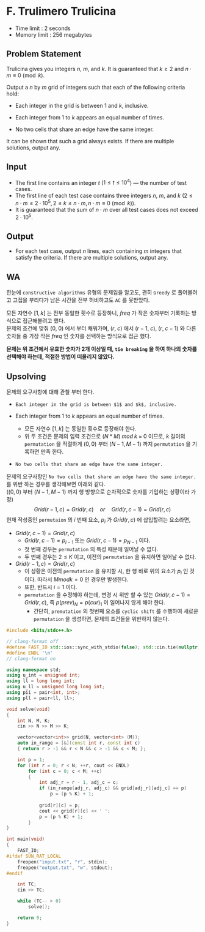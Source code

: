 # F. Trulimero Trulicina

- Time limit : 2 seconds
- Memory limit : 256 megabytes

## Problem Statement

Trulicina gives you integers $n$, $m$, and $k$. It is guaranteed that $k\geq 2$ and $n\cdot m\equiv 0 \pmod{k}$.

Output a $n$ by $m$ grid of integers such that each of the following criteria hold:

- Each integer in the grid is between $1$ and $k$, inclusive.

- Each integer from $1$ to $k$ appears an equal number of times.

- No two cells that share an edge have the same integer.

It can be shown that such a grid always exists. If there are multiple solutions, output any.

## Input

- The first line contains an integer $t$ ($1 \leq t \leq 10^4$) — the number of test cases.
- The first line of each test case contains three integers $n$, $m$, and $k$ ($2 \leq n\cdot m\leq 2\cdot 10^5, 2\leq k\leq n\cdot m, n\cdot m\equiv 0 \pmod{k})$.
- It is guaranteed that the sum of $n\cdot m$ over all test cases does not exceed $2\cdot 10^5$.

## Output

- For each test case, output $n$ lines, each containing $m$ integers that satisfy the criteria. If there are multiple solutions, output any.

## WA

한눈에 `constructive algorithms` 유형의 문제임을 알고도, 괜히 `Greedy` 로 풀어볼려고 고집을 부리다가 남은 시간을 전부 허비하고도 `AC` 를 못받았다.  

모든 자연수 $[1, k]$ 는 전부 동일한 횟수로 등장하니, $freq$ 가 작은 숫자부터 기록하는 방식으로 접근해볼려고 했다.  
문제의 조건에 맞춰 $(0, \; 0)$ 에서 부터 채워가며, $(r, \; c)$ 에서 $(r - 1, \;c),\;(r,\; c-1)$ 와 다른 숫자들 중 가장 작은 $freq$ 인 숫자를 선택하는 방식으로 접근 했다.  

**문제는 위 조건에서 유효한 숫자가 2개 이상일 때, `tie breaking` 을 하여 하나의 숫자를 선택해야 하는데, 적절한 방법이 떠올리지 않았다.**

## Upsolving

문제의 요구사항에 대해 관찰 부터 한다.

- `Each integer in the grid is between $1$ and $k$, inclusive.`
- Each integer from $1$ to $k$ appears an equal number of times.
  - 모든 자연수 $[1, k]$ 는 동일한 횟수로 등장해야 한다.
  - 위 두 조건은 문제의 입력 조건으로 $(N*M) \; mod \; k \; = \; 0$ 이므로, $k$ 길이의 `permutation` 을 적절하게 $(0, 0)$ 부터 $(N - 1, M - 1)$ 까지 `permutation` 을 기록하면 만족 한다.

- `No two cells that share an edge have the same integer.`

문제의 요구사항인 `No two cells that share an edge have the same integer.` 를 위반 하는 경우를 생각해보면 아래와 같다.  
($(0, 0)$ 부터 $(N - 1, M - 1)$ 까지 행 방향으로 순차적으로 숫자를 기입하는 상황이라 가정)  
$$ Grid(r - 1, c) = Grid(r, c) \quad or  \quad Grid(r, c-1) = Grid(r, c)$$
현재 작성중인 `permutaion` 의 $i$ 번째 요소, $p_i$ 가 $Grid(r, c)$ 에 삽입할려는 요소라면,  

- $Grid(r, c-1) = Grid(r, c)$
  - $Grid(r, c-1) = p_{i - 1}$ 또는 $Grid(r, c-1) = p_{N - 1}$ 이다.
  - 첫 번째 경우는 `permutation` 의 특성 때문에 일어날 수 없다.
  - 두 번째 경우는 $2 \leq K$ 이고, 이전의 `permutation` 을 유지하면 일어날 수 없다.
- $Grid(r - 1, c) = Grid(r, c)$
  - 이 상황은 이전의 `permutation` 을 유지할 시, 한 행 바로 위의 요소가 $p_i$ 인 것이다. 따라서 $Mmodk = 0$ 인 경우만 발생한다.
  - 또한, 반드시 $i = 1$ 이다.
  - `permutation` 을 수정해야 하는데, 변경 시 위반 할 수 있는 $Grid(r, c-1) = Grid(r, c)$, 즉 $p(prev)_N = p(cur)_1$ 이 일어나지 않게 해야 한다.
    - 간단히, `premutation` 의 첫번째 요소를 `cyclic shift` 를 수행하여 새로운 `permutation` 을 생성하면, 문제의 조건들을 위반하지 않는다.

```cpp
#include <bits/stdc++.h>

// clang-format off
#define FAST_IO std::ios::sync_with_stdio(false); std::cin.tie(nullptr); std::cout.tie(nullptr);
#define ENDL '\n'
// clang-format on

using namespace std;
using u_int = unsigned int;
using ll = long long int;
using u_ll = unsigned long long int;
using pii = pair<int, int>;
using pll = pair<ll, ll>;

void solve(void)
{
    int N, M, K;
    cin >> N >> M >> K;

    vector<vector<int>> grid(N, vector<int> (M));
    auto in_range = [&](const int r, const int c)
    { return r > -1 && r < N && c > -1 && c < M; };

    int p = 1;
    for (int r = 0; r < N; ++r, cout << ENDL)
        for (int c = 0; c < M; ++c)
        {
            int adj_r = r - 1, adj_c = c;
            if (in_range(adj_r, adj_c) && grid[adj_r][adj_c] == p)
                p = (p % K) + 1;
            
            grid[r][c] = p;
            cout << grid[r][c] << ' ';
            p = (p % K) + 1;
        }
}

int main(void)
{
    FAST_IO;
#ifdef SUN_RAT_LOCAL
    freopen("input.txt", "r", stdin);
    freopen("output.txt", "w", stdout);
#endif

    int TC;
    cin >> TC;

    while (TC-- > 0)
        solve();

    return 0;
}
```

